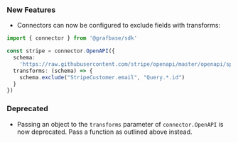 ### New Features

- Connectors can now be configured to exclude fields with transforms:

```ts
import { connector } from '@grafbase/sdk'

const stripe = connector.OpenAPI({
  schema:
    'https://raw.githubusercontent.com/stripe/openapi/master/openapi/spec3.json',
  transforms: (schema) => {
    schema.exclude("StripeCustomer.email", "Query.*.id")
  }
})
```

### Deprecated

- Passing an object to the `transforms` parameter of `connector.OpenAPI` is now
  deprecated.  Pass a function as outlined above instead.

